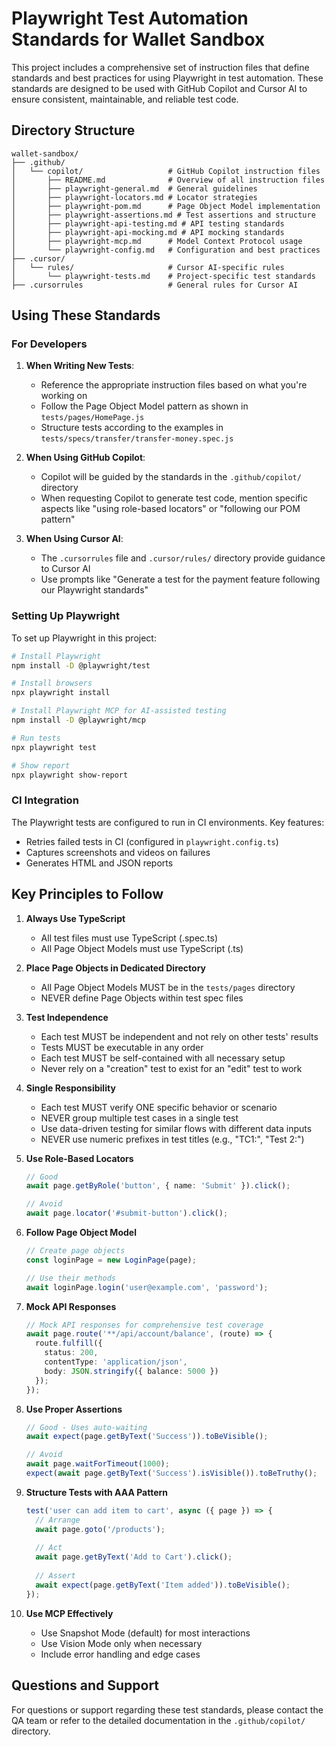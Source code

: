 # Playwright Test Automation Standards for Wallet Sandbox

This project includes a comprehensive set of instruction files that define standards and best practices for using Playwright in test automation. These standards are designed to be used with GitHub Copilot and Cursor AI to ensure consistent, maintainable, and reliable test code.

## Directory Structure

```
wallet-sandbox/
├── .github/
│   └── copilot/                   # GitHub Copilot instruction files
│       ├── README.md              # Overview of all instruction files
│       ├── playwright-general.md  # General guidelines
│       ├── playwright-locators.md # Locator strategies
│       ├── playwright-pom.md      # Page Object Model implementation
│       ├── playwright-assertions.md # Test assertions and structure
│       ├── playwright-api-testing.md # API testing standards
│       ├── playwright-api-mocking.md # API mocking standards
│       ├── playwright-mcp.md      # Model Context Protocol usage
│       └── playwright-config.md   # Configuration and best practices
├── .cursor/
│   └── rules/                     # Cursor AI-specific rules
│       └── playwright-tests.md    # Project-specific test standards
├── .cursorrules                   # General rules for Cursor AI
```

## Using These Standards

### For Developers

1. **When Writing New Tests**:
   - Reference the appropriate instruction files based on what you're working on
   - Follow the Page Object Model pattern as shown in `tests/pages/HomePage.js`
   - Structure tests according to the examples in `tests/specs/transfer/transfer-money.spec.js`

2. **When Using GitHub Copilot**:
   - Copilot will be guided by the standards in the `.github/copilot/` directory
   - When requesting Copilot to generate test code, mention specific aspects like "using role-based locators" or "following our POM pattern"

3. **When Using Cursor AI**:
   - The `.cursorrules` file and `.cursor/rules/` directory provide guidance to Cursor AI
   - Use prompts like "Generate a test for the payment feature following our Playwright standards"

### Setting Up Playwright

To set up Playwright in this project:

```bash
# Install Playwright
npm install -D @playwright/test

# Install browsers
npx playwright install

# Install Playwright MCP for AI-assisted testing
npm install -D @playwright/mcp

# Run tests
npx playwright test

# Show report
npx playwright show-report
```

### CI Integration

The Playwright tests are configured to run in CI environments. Key features:
- Retries failed tests in CI (configured in `playwright.config.ts`)
- Captures screenshots and videos on failures
- Generates HTML and JSON reports

## Key Principles to Follow

1. **Always Use TypeScript**
   - All test files must use TypeScript (.spec.ts)
   - All Page Object Models must use TypeScript (.ts)

2. **Place Page Objects in Dedicated Directory**
   - All Page Object Models MUST be in the `tests/pages` directory
   - NEVER define Page Objects within test spec files

3. **Test Independence**
   - Each test MUST be independent and not rely on other tests' results
   - Tests MUST be executable in any order
   - Each test MUST be self-contained with all necessary setup
   - Never rely on a "creation" test to exist for an "edit" test to work

4. **Single Responsibility**
   - Each test MUST verify ONE specific behavior or scenario
   - NEVER group multiple test cases in a single test
   - Use data-driven testing for similar flows with different data inputs
   - NEVER use numeric prefixes in test titles (e.g., "TC1:", "Test 2:")

5. **Use Role-Based Locators**
   ```typescript
   // Good
   await page.getByRole('button', { name: 'Submit' }).click();
   
   // Avoid
   await page.locator('#submit-button').click();
   ```

6. **Follow Page Object Model**
   ```typescript
   // Create page objects
   const loginPage = new LoginPage(page);
   
   // Use their methods
   await loginPage.login('user@example.com', 'password');
   ```
   
7. **Mock API Responses**
   ```typescript
   // Mock API responses for comprehensive test coverage
   await page.route('**/api/account/balance', (route) => {
     route.fulfill({
       status: 200,
       contentType: 'application/json',
       body: JSON.stringify({ balance: 5000 })
     });
   });
   ```

3. **Use Proper Assertions**
   ```typescript
   // Good - Uses auto-waiting
   await expect(page.getByText('Success')).toBeVisible();
   
   // Avoid
   await page.waitForTimeout(1000);
   expect(await page.getByText('Success').isVisible()).toBeTruthy();
   ```

4. **Structure Tests with AAA Pattern**
   ```typescript
   test('user can add item to cart', async ({ page }) => {
     // Arrange
     await page.goto('/products');
     
     // Act
     await page.getByText('Add to Cart').click();
     
     // Assert
     await expect(page.getByText('Item added')).toBeVisible();
   });
   ```

5. **Use MCP Effectively**
   - Use Snapshot Mode (default) for most interactions
   - Use Vision Mode only when necessary
   - Include error handling and edge cases

## Questions and Support

For questions or support regarding these test standards, please contact the QA team or refer to the detailed documentation in the `.github/copilot/` directory.
